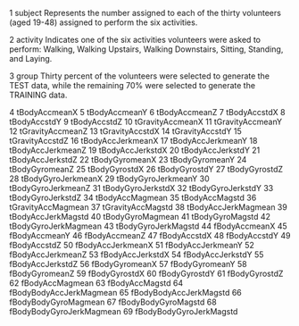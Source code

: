 


1 subject
Represents the number assigned to each of the thirty volunteers (aged 19-48) assigned to perform the six activities.

2 activity
Indicates one of the six activities volunteers were asked to perform: Walking, Walking Upstairs, Walking Downstairs, Sitting, Standing, and Laying.

3 group
Thirty percent of the volunteers were selected to generate the TEST data, while the remaining 70% were selected to generate the TRAINING data.



4             tBodyAccmeanX
5             tBodyAccmeanY
6             tBodyAccmeanZ
7              tBodyAccstdX
8              tBodyAccstdY
9              tBodyAccstdZ
10         tGravityAccmeanX
11         tGravityAccmeanY
12         tGravityAccmeanZ
13          tGravityAccstdX
14          tGravityAccstdY
15          tGravityAccstdZ
16        tBodyAccJerkmeanX
17        tBodyAccJerkmeanY
18        tBodyAccJerkmeanZ
19         tBodyAccJerkstdX
20         tBodyAccJerkstdY
21         tBodyAccJerkstdZ
22           tBodyGyromeanX
23           tBodyGyromeanY
24           tBodyGyromeanZ
25            tBodyGyrostdX
26            tBodyGyrostdY
27            tBodyGyrostdZ
28       tBodyGyroJerkmeanX
29       tBodyGyroJerkmeanY
30       tBodyGyroJerkmeanZ
31        tBodyGyroJerkstdX
32        tBodyGyroJerkstdY
33        tBodyGyroJerkstdZ
34          tBodyAccMagmean
35           tBodyAccMagstd
36       tGravityAccMagmean
37        tGravityAccMagstd
38      tBodyAccJerkMagmean
39       tBodyAccJerkMagstd
40         tBodyGyroMagmean
41          tBodyGyroMagstd
42     tBodyGyroJerkMagmean
43      tBodyGyroJerkMagstd
44            fBodyAccmeanX
45            fBodyAccmeanY
46            fBodyAccmeanZ
47             fBodyAccstdX
48             fBodyAccstdY
49             fBodyAccstdZ
50        fBodyAccJerkmeanX
51        fBodyAccJerkmeanY
52        fBodyAccJerkmeanZ
53         fBodyAccJerkstdX
54         fBodyAccJerkstdY
55         fBodyAccJerkstdZ
56           fBodyGyromeanX
57           fBodyGyromeanY
58           fBodyGyromeanZ
59            fBodyGyrostdX
60            fBodyGyrostdY
61            fBodyGyrostdZ
62          fBodyAccMagmean
63           fBodyAccMagstd
64  fBodyBodyAccJerkMagmean
65   fBodyBodyAccJerkMagstd
66     fBodyBodyGyroMagmean
67      fBodyBodyGyroMagstd
68 fBodyBodyGyroJerkMagmean
69  fBodyBodyGyroJerkMagstd